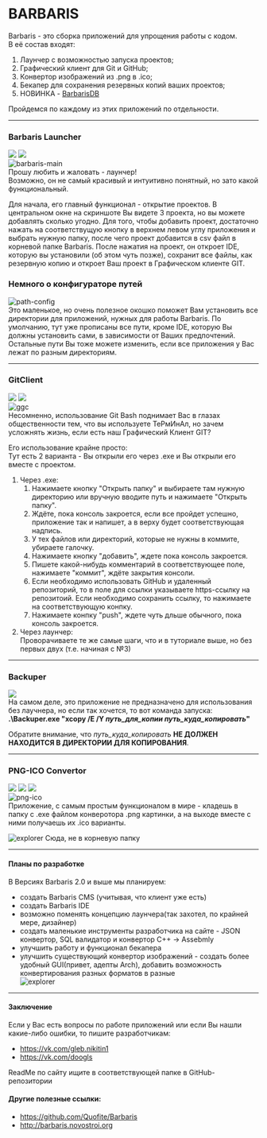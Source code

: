 # BARBARIS

Barbaris - это сборка приложений для упрощения работы с кодом.<br>
В её состав входят: 
1) Лаунчер с возможностью запуска проектов;
2) Графический клиент для Git и GitHub;
3) Конвертор изображений из .png в .ico;
4) Бекапер для сохранения резервных копий ваших проектов;
5) НОВИНКА - <a href="https://github.com/Quofite/BarbarisDB">BarbarisDB</a>

Пройдемся по каждому из этих приложений по отдельности.

<hr>

### Barbaris Launcher
![](https://img.shields.io/badge/Code-JavaScript-informational?style=flat-square&logo=javascript&logoColor=white&color=5194f0)
![](https://img.shields.io/badge/Framework-Electron.js-informational?style=flat-square&logo=electron&logoColor=white&color=5194f0)<br>
![barbaris-main](https://sun9-39.userapi.com/impg/q75bUO3yTIf4iwYekIgkPW1LLVAbD3coNN5HEQ/lft92Mnx3Yc.jpg?size=1380x639&quality=96&sign=42fe9190f6fa62101539591e92551d4d&type=album)<br>
Прошу любить и жаловать - лаунчер!<br>
Возможно, он не самый красивый и интуитивно понятный, но зато какой функциональный.<br>

Для начала, его главный функционал - открытие проектов. В центральном окне на скриншоте Вы видете 3 проекта,
но вы можете добавлять сколько угодно. Для того, чтобы добавить проект, достаточно нажать на соответствущую
кнопку в верхнем левом углу приложения и выбрать нужную папку, после чего проект добавится в csv файл в корневой
папке Barbaris. После нажатия на проект, он откроет IDE, которую вы установили (об этом чуть позже), сохранит все файлы, как резервную копию и откроет Ваш проект в Графическом клиенте GIT.

### Немного о конфигураторе путей
![path-config](https://sun9-88.userapi.com/impg/-lggmQvuQGhIgl6riQ6s8P1h-YudqKUnFumGIQ/YGZhR14v3aQ.jpg?size=692x493&quality=96&sign=cae9ccb5a7afe8aa0bcc5a15a72b247a&type=album)<br>
Это маленькое, но очень полезное окошко поможет Вам установить все директории для приложений, нужных для
работы Barbaris. По умолчанию, тут уже прописаны все пути, кроме IDE, которую Вы должны установить сами, в
зависимости от Ваших предпочтений. Остальные пути Вы тоже можете изменить, если все приложения у Вас лежат
по разным директориям.

<hr>

### GitClient
![](https://img.shields.io/badge/Code-CSharp-informational?style=flat-square&logo=csharp&logoColor=white&color=5194f0)
![](https://img.shields.io/badge/Framework-WPF-informational?style=flat-square&logo=windows&logoColor=white&color=5194f0)<br>
![ggc](https://sun9-55.userapi.com/impg/CagoimG78QsSGWF9Wc2CVSM6nnU-u1DM0WEv0w/zY4sYgfWkRk.jpg?size=901x706&quality=96&sign=31a4d0fcdff259be1afd9fcd0f8c1ce0&type=album)<br>
Несомненно, использование Git Bash поднимает Вас в глазах общественности тем, что вы используете ТеРмИнАл,
но зачем усложнять жизнь, если есть наш Графический Клиент GIT?

Его использование крайне просто:<br>
Тут есть 2 варианта - Вы открыли его через .exe и Вы открыли его вместе с проектом.
1) Через .exe:
    1) Нажимаете кнопку "Открыть папку" и выбираете там нужную директорию или вручную вводите путь и
    нажимаете "Открыть папку".
    2) Ждёте, пока консоль закроется, если все пройдет успешно, приложение так и напишет, а в верху будет
    соответствующая надпись.
    3) У тех файлов или директорий, которые не нужны в коммите, убираете галочку.
    4) Нажимаете кнопку "добавить", ждете пока консоль закроется.
    5) Пишете какой-нибудь комментарий в соответствующее поле, нажимаете "коммит", ждёте закрытия консоли.
    6) Если необходимо использовать GitHub и удаленный репозиторий, то в поле для ссылки указываете https-ссылку на репозитоий. Если необходимо сохранить ссылку, то нажимаете на соответствующую конпку.
    7) Нажимаете конпку "push", ждете чуть дльше обычного, пока консоль закроется.
2) Через лаунчер:<br>
    Проворачиваете те же самые шаги, что и в туториале выше, но без первых двух (т.е. начиная с №3)
    
<hr>

### Backuper
![](https://img.shields.io/badge/Code-C++-informational?style=flat-square&logo=cplusplus&logoColor=white&color=5194f0)<br>
На самом деле, это приложение не предназначено для использования без лаучнера, но если так хочется, то вот команда
запуска: <b>.\Backuper.exe "xcopy /E /Y *путь_для_копии* *путь_куда_копировать*"</b>

Обратите внимание, что *путь_куда_копировать* <b>НЕ ДОЛЖЕН НАХОДИТСЯ В ДИРЕКТОРИИ ДЛЯ КОПИРОВАНИЯ</b>.

<hr>

### PNG-ICO Convertor
![](https://img.shields.io/badge/Code-Python-informational?style=flat-square&logo=python&logoColor=white&color=5194f0)
![](https://img.shields.io/badge/Library-Pillow-informational?style=flat-square&logo=python&logoColor=white&color=5194f0)
![](https://img.shields.io/badge/Framework-Tkinter-informational?style=flat-square&logo=windows&logoColor=white&color=5194f0)<br>
![png-ico](https://sun9-78.userapi.com/impg/QgLVlsTWX8H6B1dA7wT3veyO14qwrwE5mtqzmg/AD6FRVMOdJQ.jpg?size=295x273&quality=96&sign=0751c99e645360616380db4f3c9e7d5d&type=album)<br>
Приложение, с самым простым функционалом в мире - кладешь в папку с .exe файлом конверотора .png картинки,
а на выходе вместе с ними получаешь их .ico варианты.

![explorer](https://sun9-45.userapi.com/impg/iJUppd27J0V1cIiGcZp-EzfNMEYE43ApELcV3A/hDEBFIOhGas.jpg?size=619x374&quality=96&sign=7e2749ffd479c6dbc968b3e894a860d3&type=album, "вот эта папка") Сюда, не в корневую папку

<hr>

#### Планы по разработке
В Версиях Barbaris 2.0 и выше мы планируем:
- создать Barbaris CMS (учитывая, что клиент уже есть)
- создать Barbaris IDE
- возможно поменять концепцию лаунчера(так захотел, по крайней мере, дизайнер)
- создать маленькие инструменты разработчика на сайте - JSON конвертор, SQL валидатор и конвертор C++ -> Assebmly
- улучшить работу и функционал бекапера
- улучшить существующий конвертор изображений - создать более удобный GUI(привет, адепты Arch), добавить возможность конвертирования разных форматов в разные<br>
![explorer](https://sun9-7.userapi.com/impg/zLEmCymoWFQlRvkpPcIl0SO25OIaFdkRSo5hWA/BV-7P2IKvvc.jpg?size=1652x924&quality=96&sign=f0d0e3c03b84dd6b05e6aaad471a9c7f&type=album)

<hr>

#### Заключение
Если у Вас есть вопросы по работе приложений или если Вы нашли какие-либо ошибки, то пишите разработчикам:
- https://vk.com/gleb.nikitin1
- https://vk.com/doogls

ReadMe по сайту ищите в соответствующей папке в GitHub-репозитории

#### Другие полезные ссылки:
- https://github.com/Quofite/Barbaris
- http://barbaris.novostroi.org
